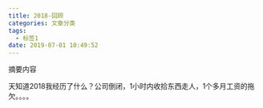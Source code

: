 ```yaml
---
title: 2018-回顾
categories: 文章分类
tags:
  - 标签1
date: 2019-07-01 10:49:52
---
```


摘要内容

<!-- more -->

天知道2018我经历了什么？公司倒闭，1小时内收拾东西走人，1个多月工资的拖欠。。。。